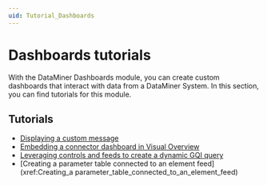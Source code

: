```yaml
---
uid: Tutorial_Dashboards
---
```


# Dashboards tutorials

With the DataMiner Dashboards module, you can create custom dashboards that interact with data from a DataMiner System. In this section, you can find tutorials for this module.

## Tutorials

- [Displaying a custom message](xref:Tutorial_Dashboards_Displaying_a_custom_empty_component_message)
- [Embedding a connector dashboard in Visual Overview](xref:Tutorial_Embed_Connector_Dashboard_in_Visio)
- [Leveraging controls and feeds to create a dynamic GQI query](xref:Tutorial_Dashboards_Controls_And_Feeds_Query)
- [Creating a parameter table connected to an element feed](xref:Creating_a parameter_table_connected_to_an_element_feed)
